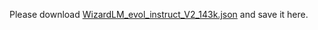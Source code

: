 Please download [WizardLM_evol_instruct_V2_143k.json](https://huggingface.co/datasets/WizardLMTeam/WizardLM_evol_instruct_V2_196k/resolve/main/WizardLM_evol_instruct_V2_143k.json?download=true) and save it here.  
